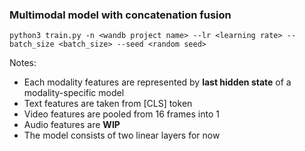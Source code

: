 ### Multimodal model with concatenation fusion

```python3 train.py -n <wandb project name> --lr <learning rate> --batch_size <batch_size> --seed <random seed>```

Notes: 
* Each modality features are represented by **last hidden state** of a modality-specific model
* Text features are taken from [CLS] token
* Video features are pooled from 16 frames into 1
* Audio features are **WIP**
* The model consists of two linear layers for now
